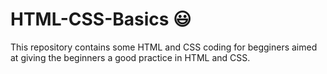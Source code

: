 # HTML-CSS-Basics :smiley:

This repository contains some HTML and CSS coding for begginers aimed at giving the beginners a good practice in HTML and CSS.
